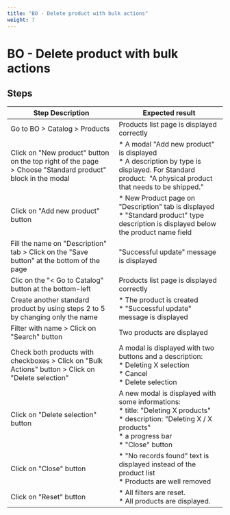 ```yaml
---
title: "BO - Delete product with bulk actions"
weight: 7
---
```


# BO - Delete product with bulk actions
## Steps
| Step Description | Expected result |
| ----- | ----- |
| Go to BO > Catalog > Products | Products list page is displayed correctly |
| Click on "New product" button on the top right of the page > Choose "Standard product" block in the modal | * A modal "Add new product" is displayed<br> * A description by type is displayed. For Standard product:  "A physical product that needs to be shipped." |
| Click on "Add new product" button | * New Product page on "Description" tab is displayed<br> * "Standard product" type description is displayed below the product name field |
| Fill the name on "Description" tab > Click on the "Save button" at the bottom of the page | "Successful update" message is displayed |
| Clic on the "< Go to Catalog" button at the bottom-left | Products list page is displayed correctly |
| Create another standard product by using steps 2 to 5 by changing only the name | * The product is created<br> * "Successful update" message is displayed |
| Filter with name > Click on "Search" button | Two products are displayed |
| Check both products with checkboxes > Click on "Bulk Actions" button > Click on "Delete selection" | A modal is displayed with two buttons and a description:<br> * Deleting X selection<br> * Cancel<br> * Delete selection |
| Click on "Delete selection" button | A new modal is displayed with some informations:<br> * title: "Deleting X products"<br> * description: "Deleting X / X products"<br> * a progress bar<br> * "Close" button |
| Click on "Close" button | * "No records found" text is displayed instead of the product list<br> * Products are well removed |
| Click on "Reset" button | * All filters are reset.<br> * All products are displayed. |
